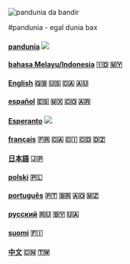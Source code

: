 
![](http://www.pandunia.info/bandir/bandir.png "pandunia da bandir")

#pandunia - egal dunia bax

#### [pandunia](pandunia/index.md) ![](http://pandunia.info/bandir/qpn.png)

#### [bahasa Melayu/Indonesia](malay/index.md) 🇮🇩 🇲🇾

#### [English](engli/index.md) 🇬🇧 🇺🇸 🇨🇦 🇦🇺

#### [español](espani/index.md) 🇪🇸 🇲🇽 🇨🇴 🇦🇷

#### [Esperanto](esperanto/index.md) ![](http://pandunia.info/bandir/eo.png)

#### [français](frans/index.md) 🇫🇷 🇨🇦 🇨🇮 🇨🇩 🇩🇿

#### [日本語](nipon/index.md) 🇯🇵

#### [polski](polski/index.md) 🇵🇱

#### [português](portugal/index.md) 🇵🇹 🇧🇷 🇦🇴 🇲🇿

#### [русский](rusi/index.md) 🇷🇺 🇧🇾 🇺🇦

#### [suomi](suomi/index.md) 🇫🇮

#### [中文](cini/index.md) 🇨🇳 🇹🇼

